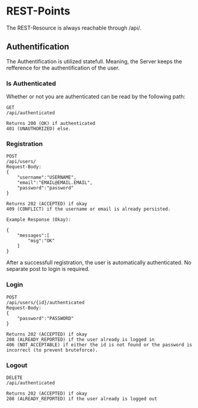 # REST-Points

The REST-Resource is always reachable through /api/.

## Authentification

The Authentification is utilized statefull. Meaning, the Server keeps the refference for the authentification of the user. 

### Is Authenticated

Whether or not you are authenticated can be read by the following path:

```
GET
/api/authenticated

Returns 200 (OK) if authenticated
401 (UNAUTHORIZED) else.
```

### Registration

```
POST
/api/users/
Request-Body:
{
    "username":"USERNAME",
    "email":"EMAIL@EMAIL.EMAIL",
    "password":"password"
}

Returns 202 (ACCEPTED) if okay
409 (CONFLICT) if the username or email is already persisted.

Example Response (Okay):

{
    "messages":[
        "msg":"OK"
    ]
}
```

After a successfull registration, the user is automatically authenticated. No separate post to login is required.

### Login

```
POST
/api/users/{id}/authenticated
Request-Body:
{
    "password":"PASSWORD"
}

Returns 202 (ACCEPTED) if okay
208 (ALREADY_REPORTED) if the user already is logged in
406 (NOT_ACCEPTABLE) if either the id is not found or the password is incorrect (to prevent bruteforce).
```

### Logout

```
DELETE
/api/authenticated

Returns 202 (ACCEPTED) if okay
208 (ALREADY_REPORTED) if the user already is logged out
```
